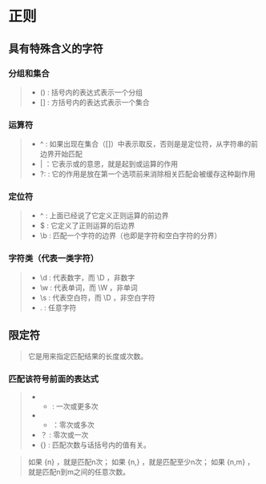 # 正则

## 具有特殊含义的字符

### 分组和集合
>+ () : 括号内的表达式表示一个分组
>+ [] : 方括号内的表达式表示一个集合

### 运算符
>+ ^ : 如果出现在集合（[]）中表示取反，否则是是定位符，从字符串的前边界开始匹配
>+ | ：它表示或的意思，就是起到或运算的作用
>+ ?: : 它的作用是放在第一个选项前来消除相关匹配会被缓存这种副作用

### 定位符
>+ ^ : 上面已经说了它定义正则运算的前边界
>+ $ : 它定义了正则运算的后边界
>+ \b : 匹配一个字符的边界（也即是字符和空白字符的分界）

### 字符类（代表一类字符）
>+ \d : 代表数字，而 \D ，非数字
>+ \w : 代表单词，而 \W ，非单词
>+ \s : 代表空白符，而 \D ，非空白字符
>+ . : 任意字符

## 限定符
> 它是用来指定匹配结果的长度或次数。

### 匹配该符号前面的表达式
>+ + : 一次或更多次
>+ * ：零次或多次
>+ ？ : 零次或一次
>+ {} : 匹配次数与话括号内的值有关。

> 如果 {n} ，就是匹配n次； 如果 {n,} ，就是匹配至少n次； 如果 {n,m} ，就是匹配n到m之间的任意次数。
